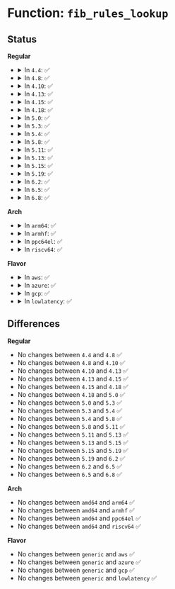 # Function: <code>fib_rules_lookup</code>

## Status
<b>Regular</b>
<ul>
<li>
<details>
<summary>In <code>4.4</code>: ✅</summary>

```c
int fib_rules_lookup(struct fib_rules_ops *ops, struct flowi *fl, int flags, struct fib_lookup_arg *arg);
```

**Collision:** Unique Global

**Inline:** No

**Transformation:** False

**Instances:**

```
In net/core/fib_rules.c (ffffffff81739b30)
Location: net/core/fib_rules.c:197
Inline: False
Direct callers:
  - net/ipv4/fib_rules.c:__fib_lookup
  - net/ipv6/fib6_rules.c:fib6_rule_lookup
```
**Symbols:**

```
ffffffff81739b30-ffffffff81739c85: fib_rules_lookup (STB_GLOBAL)
```
</details>
</li>
<li>
<details>
<summary>In <code>4.8</code>: ✅</summary>

```c
int fib_rules_lookup(struct fib_rules_ops *ops, struct flowi *fl, int flags, struct fib_lookup_arg *arg);
```

**Collision:** Unique Global

**Inline:** No

**Transformation:** False

**Instances:**

```
In net/core/fib_rules.c (ffffffff817a5e60)
Location: net/core/fib_rules.c:201
Inline: False
Direct callers:
  - net/ipv4/fib_rules.c:__fib_lookup
  - net/ipv6/fib6_rules.c:fib6_rule_lookup
```
**Symbols:**

```
ffffffff817a5e60-ffffffff817a5fea: fib_rules_lookup (STB_GLOBAL)
```
</details>
</li>
<li>
<details>
<summary>In <code>4.10</code>: ✅</summary>

```c
int fib_rules_lookup(struct fib_rules_ops *ops, struct flowi *fl, int flags, struct fib_lookup_arg *arg);
```

**Collision:** Unique Global

**Inline:** No

**Transformation:** False

**Instances:**

```
In net/core/fib_rules.c (ffffffff817d4930)
Location: net/core/fib_rules.c:239
Inline: False
Direct callers:
  - net/ipv4/fib_rules.c:__fib_lookup
  - net/ipv6/fib6_rules.c:fib6_rule_lookup
```
**Symbols:**

```
ffffffff817d4930-ffffffff817d4ac2: fib_rules_lookup (STB_GLOBAL)
```
</details>
</li>
<li>
<details>
<summary>In <code>4.13</code>: ✅</summary>

```c
int fib_rules_lookup(struct fib_rules_ops *ops, struct flowi *fl, int flags, struct fib_lookup_arg *arg);
```

**Collision:** Unique Global

**Inline:** No

**Transformation:** False

**Instances:**

```
In net/core/fib_rules.c (ffffffff817f3c30)
Location: net/core/fib_rules.c:253
Inline: False
Direct callers:
  - net/ipv4/fib_rules.c:__fib_lookup
  - net/ipv6/fib6_rules.c:fib6_rule_lookup
```
**Symbols:**

```
ffffffff817f3c30-ffffffff817f3db6: fib_rules_lookup (STB_GLOBAL)
```
</details>
</li>
<li>
<details>
<summary>In <code>4.15</code>: ✅</summary>

```c
int fib_rules_lookup(struct fib_rules_ops *ops, struct flowi *fl, int flags, struct fib_lookup_arg *arg);
```

**Collision:** Unique Global

**Inline:** No

**Transformation:** False

**Instances:**

```
In net/core/fib_rules.c (ffffffff8186f350)
Location: net/core/fib_rules.c:253
Inline: False
Direct callers:
  - net/ipv4/fib_rules.c:__fib_lookup
  - net/ipv6/fib6_rules.c:fib6_rule_lookup
```
**Symbols:**

```
ffffffff8186f350-ffffffff8186f50d: fib_rules_lookup (STB_GLOBAL)
```
</details>
</li>
<li>
<details>
<summary>In <code>4.18</code>: ✅</summary>

```c
int fib_rules_lookup(struct fib_rules_ops *ops, struct flowi *fl, int flags, struct fib_lookup_arg *arg);
```

**Collision:** Unique Global

**Inline:** No

**Transformation:** False

**Instances:**

```
In net/core/fib_rules.c (ffffffff818c03d0)
Location: net/core/fib_rules.c:278
Inline: False
Direct callers:
  - net/ipv4/fib_rules.c:__fib_lookup
  - net/ipv6/fib6_rules.c:fib6_rule_lookup
  - net/ipv6/fib6_rules.c:fib6_lookup
```
**Symbols:**

```
ffffffff818c03d0-ffffffff818c05a1: fib_rules_lookup (STB_GLOBAL)
```
</details>
</li>
<li>
<details>
<summary>In <code>5.0</code>: ✅</summary>

```c
int fib_rules_lookup(struct fib_rules_ops *ops, struct flowi *fl, int flags, struct fib_lookup_arg *arg);
```

**Collision:** Unique Global

**Inline:** No

**Transformation:** False

**Instances:**

```
In net/core/fib_rules.c (ffffffff818e9320)
Location: net/core/fib_rules.c:278
Inline: False
Direct callers:
  - net/ipv4/fib_rules.c:__fib_lookup
  - net/ipv6/ip6mr.c:ip6mr_fib_lookup
  - net/ipv6/fib6_rules.c:fib6_rule_lookup
  - net/ipv6/fib6_rules.c:fib6_lookup
```
**Symbols:**

```
ffffffff818e9320-ffffffff818e94f1: fib_rules_lookup (STB_GLOBAL)
```
</details>
</li>
<li>
<details>
<summary>In <code>5.3</code>: ✅</summary>

```c
int fib_rules_lookup(struct fib_rules_ops *ops, struct flowi *fl, int flags, struct fib_lookup_arg *arg);
```

**Collision:** Unique Global

**Inline:** No

**Transformation:** False

**Instances:**

```
In net/core/fib_rules.c (ffffffff81938d50)
Location: net/core/fib_rules.c:275
Inline: False
Direct callers:
  - net/ipv4/fib_rules.c:__fib_lookup
  - net/ipv6/ip6mr.c:ip6mr_fib_lookup
  - net/ipv6/fib6_rules.c:fib6_rule_lookup
  - net/ipv6/fib6_rules.c:fib6_lookup
```
**Symbols:**

```
ffffffff81938d50-ffffffff81938efc: fib_rules_lookup (STB_GLOBAL)
```
</details>
</li>
<li>
<details>
<summary>In <code>5.4</code>: ✅</summary>

```c
int fib_rules_lookup(struct fib_rules_ops *ops, struct flowi *fl, int flags, struct fib_lookup_arg *arg);
```

**Collision:** Unique Global

**Inline:** No

**Transformation:** False

**Instances:**

```
In net/core/fib_rules.c (ffffffff8196bc10)
Location: net/core/fib_rules.c:275
Inline: False
Direct callers:
  - net/ipv4/fib_rules.c:__fib_lookup
  - net/ipv4/ipmr.c:ipmr_fib_lookup
  - net/ipv6/ip6mr.c:ip6mr_fib_lookup
  - net/ipv6/fib6_rules.c:fib6_rule_lookup
  - net/ipv6/fib6_rules.c:fib6_lookup
```
**Symbols:**

```
ffffffff8196bc10-ffffffff8196bdbc: fib_rules_lookup (STB_GLOBAL)
```
</details>
</li>
<li>
<details>
<summary>In <code>5.8</code>: ✅</summary>

```c
int fib_rules_lookup(struct fib_rules_ops *ops, struct flowi *fl, int flags, struct fib_lookup_arg *arg);
```

**Collision:** Unique Global

**Inline:** No

**Transformation:** False

**Instances:**

```
In net/core/fib_rules.c (ffffffff81a3f830)
Location: net/core/fib_rules.c:275
Inline: False
Direct callers:
  - net/ipv4/fib_rules.c:__fib_lookup
  - net/ipv4/ipmr.c:ipmr_fib_lookup
  - net/ipv6/ip6mr.c:ip6mr_fib_lookup
  - net/ipv6/fib6_rules.c:fib6_rule_lookup
  - net/ipv6/fib6_rules.c:fib6_lookup
```
**Symbols:**

```
ffffffff81a3f830-ffffffff81a3f9e1: fib_rules_lookup (STB_GLOBAL)
```
</details>
</li>
<li>
<details>
<summary>In <code>5.11</code>: ✅</summary>

```c
int fib_rules_lookup(struct fib_rules_ops *ops, struct flowi *fl, int flags, struct fib_lookup_arg *arg);
```

**Collision:** Unique Global

**Inline:** No

**Transformation:** False

**Instances:**

```
In net/core/fib_rules.c (ffffffff81a42490)
Location: net/core/fib_rules.c:292
Inline: False
Direct callers:
  - net/ipv4/fib_rules.c:__fib_lookup
  - net/ipv4/ipmr.c:ipmr_fib_lookup
  - net/ipv6/ip6mr.c:ip6mr_fib_lookup
  - net/ipv6/fib6_rules.c:fib6_rule_lookup
  - net/ipv6/fib6_rules.c:fib6_lookup
```
**Symbols:**

```
ffffffff81a42490-ffffffff81a426e2: fib_rules_lookup (STB_GLOBAL)
```
</details>
</li>
<li>
<details>
<summary>In <code>5.13</code>: ✅</summary>

```c
int fib_rules_lookup(struct fib_rules_ops *ops, struct flowi *fl, int flags, struct fib_lookup_arg *arg);
```

**Collision:** Unique Global

**Inline:** No

**Transformation:** False

**Instances:**

```
In net/core/fib_rules.c (ffffffff81a271a0)
Location: net/core/fib_rules.c:292
Inline: False
Direct callers:
  - net/ipv4/fib_rules.c:__fib_lookup
  - net/ipv4/ipmr.c:ipmr_fib_lookup
  - net/ipv6/ip6mr.c:ip6mr_fib_lookup
  - net/ipv6/fib6_rules.c:fib6_rule_lookup
  - net/ipv6/fib6_rules.c:fib6_lookup
```
**Symbols:**

```
ffffffff81a271a0-ffffffff81a273ea: fib_rules_lookup (STB_GLOBAL)
```
</details>
</li>
<li>
<details>
<summary>In <code>5.15</code>: ✅</summary>

```c
int fib_rules_lookup(struct fib_rules_ops *ops, struct flowi *fl, int flags, struct fib_lookup_arg *arg);
```

**Collision:** Unique Global

**Inline:** No

**Transformation:** False

**Instances:**

```
In net/core/fib_rules.c (ffffffff81adbf30)
Location: net/core/fib_rules.c:292
Inline: False
Direct callers:
  - net/ipv4/fib_rules.c:__fib_lookup
  - net/ipv4/ipmr.c:ipmr_fib_lookup
  - net/ipv6/ip6mr.c:ip6mr_fib_lookup
  - net/ipv6/fib6_rules.c:fib6_rule_lookup
  - net/ipv6/fib6_rules.c:fib6_lookup
```
**Symbols:**

```
ffffffff81adbf30-ffffffff81adc17d: fib_rules_lookup (STB_GLOBAL)
```
</details>
</li>
<li>
<details>
<summary>In <code>5.19</code>: ✅</summary>

```c
int fib_rules_lookup(struct fib_rules_ops *ops, struct flowi *fl, int flags, struct fib_lookup_arg *arg);
```

**Collision:** Unique Global

**Inline:** No

**Transformation:** False

**Instances:**

```
In net/core/fib_rules.c (ffffffff81c5d250)
Location: net/core/fib_rules.c:292
Inline: False
Direct callers:
  - net/ipv4/fib_rules.c:__fib_lookup
  - net/ipv4/ipmr.c:ipmr_fib_lookup
  - net/ipv6/ip6mr.c:ip6mr_fib_lookup
  - net/ipv6/fib6_rules.c:fib6_rule_lookup
  - net/ipv6/fib6_rules.c:fib6_lookup
```
**Symbols:**

```
ffffffff81c5d250-ffffffff81c5d4b1: fib_rules_lookup (STB_GLOBAL)
```
</details>
</li>
<li>
<details>
<summary>In <code>6.2</code>: ✅</summary>

```c
int fib_rules_lookup(struct fib_rules_ops *ops, struct flowi *fl, int flags, struct fib_lookup_arg *arg);
```

**Collision:** Unique Global

**Inline:** No

**Transformation:** False

**Instances:**

```
In net/core/fib_rules.c (ffffffff81e13a00)
Location: net/core/fib_rules.c:292
Inline: False
Direct callers:
  - net/ipv4/fib_rules.c:__fib_lookup
  - net/ipv4/ipmr.c:ipmr_fib_lookup
  - net/ipv6/ip6mr.c:ip6mr_fib_lookup
  - net/ipv6/fib6_rules.c:fib6_rule_lookup
  - net/ipv6/fib6_rules.c:fib6_lookup
```
**Symbols:**

```
ffffffff81e13a00-ffffffff81e13c61: fib_rules_lookup (STB_GLOBAL)
```
</details>
</li>
<li>
<details>
<summary>In <code>6.5</code>: ✅</summary>

```c
int fib_rules_lookup(struct fib_rules_ops *ops, struct flowi *fl, int flags, struct fib_lookup_arg *arg);
```

**Collision:** Unique Global

**Inline:** No

**Transformation:** False

**Instances:**

```
In net/core/fib_rules.c (ffffffff81e87340)
Location: net/core/fib_rules.c:292
Inline: False
Direct callers:
  - net/ipv4/fib_rules.c:__fib_lookup
  - net/ipv4/ipmr.c:ipmr_fib_lookup
  - net/ipv6/ip6mr.c:ip6mr_fib_lookup
  - net/ipv6/fib6_rules.c:fib6_rule_lookup
  - net/ipv6/fib6_rules.c:fib6_lookup
```
**Symbols:**

```
ffffffff81e87340-ffffffff81e875a4: fib_rules_lookup (STB_GLOBAL)
```
</details>
</li>
<li>
<details>
<summary>In <code>6.8</code>: ✅</summary>

```c
int fib_rules_lookup(struct fib_rules_ops *ops, struct flowi *fl, int flags, struct fib_lookup_arg *arg);
```

**Collision:** Unique Global

**Inline:** No

**Transformation:** False

**Instances:**

```
In net/core/fib_rules.c (ffffffff81f49350)
Location: net/core/fib_rules.c:291
Inline: False
Direct callers:
  - net/ipv4/fib_rules.c:__fib_lookup
  - net/ipv4/ipmr.c:ipmr_fib_lookup
  - net/ipv6/ip6mr.c:ip6mr_fib_lookup
  - net/ipv6/fib6_rules.c:fib6_rule_lookup
  - net/ipv6/fib6_rules.c:fib6_lookup
```
**Symbols:**

```
ffffffff81f49350-ffffffff81f495b4: fib_rules_lookup (STB_GLOBAL)
```
</details>
</li>
</ul>
<b>Arch</b>
<ul>
<li>
<details>
<summary>In <code>arm64</code>: ✅</summary>

```c
int fib_rules_lookup(struct fib_rules_ops *ops, struct flowi *fl, int flags, struct fib_lookup_arg *arg);
```

**Collision:** Unique Global

**Inline:** No

**Transformation:** False

**Instances:**

```
In net/core/fib_rules.c (ffff800010c122f0)
Location: net/core/fib_rules.c:275
Inline: False
Direct callers:
  - net/ipv4/fib_rules.c:__fib_lookup
  - net/ipv4/ipmr.c:ipmr_fib_lookup
  - net/ipv6/ip6mr.c:ip6mr_fib_lookup
  - net/ipv6/fib6_rules.c:fib6_rule_lookup
  - net/ipv6/fib6_rules.c:fib6_lookup
```
**Symbols:**

```
ffff800010c122f0-ffff800010c124ac: fib_rules_lookup (STB_GLOBAL)
```
</details>
</li>
<li>
<details>
<summary>In <code>armhf</code>: ✅</summary>

```c
int fib_rules_lookup(struct fib_rules_ops *ops, struct flowi *fl, int flags, struct fib_lookup_arg *arg);
```

**Collision:** Unique Global

**Inline:** No

**Transformation:** False

**Instances:**

```
In net/core/fib_rules.c (c0d298f8)
Location: net/core/fib_rules.c:275
Inline: False
Direct callers:
  - net/ipv4/fib_rules.c:__fib_lookup
  - net/ipv4/ipmr.c:ipmr_fib_lookup
  - net/ipv6/ip6mr.c:ip6mr_fib_lookup
  - net/ipv6/fib6_rules.c:fib6_rule_lookup
  - net/ipv6/fib6_rules.c:fib6_lookup
```
**Symbols:**

```
c0d298f8-c0d29ad0: fib_rules_lookup (STB_GLOBAL)
```
</details>
</li>
<li>
<details>
<summary>In <code>ppc64el</code>: ✅</summary>

```c
int fib_rules_lookup(struct fib_rules_ops *ops, struct flowi *fl, int flags, struct fib_lookup_arg *arg);
```

**Collision:** Unique Global

**Inline:** No

**Transformation:** False

**Instances:**

```
In net/core/fib_rules.c (c000000000cff1d0)
Location: net/core/fib_rules.c:275
Inline: False
Direct callers:
  - net/ipv4/fib_rules.c:__fib_lookup
  - net/ipv4/ipmr.c:ipmr_fib_lookup
  - net/ipv6/ip6mr.c:ip6mr_fib_lookup
  - net/ipv6/fib6_rules.c:fib6_rule_lookup
  - net/ipv6/fib6_rules.c:fib6_lookup
```
**Symbols:**

```
c000000000cff1d0-c000000000cff46c: fib_rules_lookup (STB_GLOBAL)
```
</details>
</li>
<li>
<details>
<summary>In <code>riscv64</code>: ✅</summary>

```c
int fib_rules_lookup(struct fib_rules_ops *ops, struct flowi *fl, int flags, struct fib_lookup_arg *arg);
```

**Collision:** Unique Global

**Inline:** No

**Transformation:** False

**Instances:**

```
In net/core/fib_rules.c (ffffffe00078e250)
Location: net/core/fib_rules.c:275
Inline: False
Direct callers:
  - net/ipv4/fib_rules.c:__fib_lookup
  - net/ipv4/ipmr.c:ipmr_fib_lookup
  - net/ipv6/ip6mr.c:ip6mr_fib_lookup
  - net/ipv6/fib6_rules.c:fib6_rule_lookup
  - net/ipv6/fib6_rules.c:fib6_lookup
```
**Symbols:**

```
ffffffe00078e250-ffffffe00078e398: fib_rules_lookup (STB_GLOBAL)
```
</details>
</li>
</ul>
<b>Flavor</b>
<ul>
<li>
<details>
<summary>In <code>aws</code>: ✅</summary>

```c
int fib_rules_lookup(struct fib_rules_ops *ops, struct flowi *fl, int flags, struct fib_lookup_arg *arg);
```

**Collision:** Unique Global

**Inline:** No

**Transformation:** False

**Instances:**

```
In net/core/fib_rules.c (ffffffff8190bbe0)
Location: net/core/fib_rules.c:275
Inline: False
Direct callers:
  - net/ipv4/fib_rules.c:__fib_lookup
  - net/ipv6/ip6mr.c:ip6mr_fib_lookup
  - net/ipv6/fib6_rules.c:fib6_rule_lookup
  - net/ipv6/fib6_rules.c:fib6_lookup
```
**Symbols:**

```
ffffffff8190bbe0-ffffffff8190bd8c: fib_rules_lookup (STB_GLOBAL)
```
</details>
</li>
<li>
<details>
<summary>In <code>azure</code>: ✅</summary>

```c
int fib_rules_lookup(struct fib_rules_ops *ops, struct flowi *fl, int flags, struct fib_lookup_arg *arg);
```

**Collision:** Unique Global

**Inline:** No

**Transformation:** False

**Instances:**

```
In net/core/fib_rules.c (ffffffff818c59a0)
Location: net/core/fib_rules.c:275
Inline: False
Direct callers:
  - net/ipv4/fib_rules.c:__fib_lookup
  - net/ipv6/ip6mr.c:ip6mr_fib_lookup
  - net/ipv6/fib6_rules.c:fib6_rule_lookup
  - net/ipv6/fib6_rules.c:fib6_lookup
```
**Symbols:**

```
ffffffff818c59a0-ffffffff818c5b4c: fib_rules_lookup (STB_GLOBAL)
```
</details>
</li>
<li>
<details>
<summary>In <code>gcp</code>: ✅</summary>

```c
int fib_rules_lookup(struct fib_rules_ops *ops, struct flowi *fl, int flags, struct fib_lookup_arg *arg);
```

**Collision:** Unique Global

**Inline:** No

**Transformation:** False

**Instances:**

```
In net/core/fib_rules.c (ffffffff8195cc10)
Location: net/core/fib_rules.c:275
Inline: False
Direct callers:
  - net/ipv4/fib_rules.c:__fib_lookup
  - net/ipv6/ip6mr.c:ip6mr_fib_lookup
  - net/ipv6/fib6_rules.c:fib6_rule_lookup
  - net/ipv6/fib6_rules.c:fib6_lookup
```
**Symbols:**

```
ffffffff8195cc10-ffffffff8195cdbc: fib_rules_lookup (STB_GLOBAL)
```
</details>
</li>
<li>
<details>
<summary>In <code>lowlatency</code>: ✅</summary>

```c
int fib_rules_lookup(struct fib_rules_ops *ops, struct flowi *fl, int flags, struct fib_lookup_arg *arg);
```

**Collision:** Unique Global

**Inline:** No

**Transformation:** False

**Instances:**

```
In net/core/fib_rules.c (ffffffff8197ee50)
Location: net/core/fib_rules.c:275
Inline: False
Direct callers:
  - net/ipv4/fib_rules.c:__fib_lookup
  - net/ipv4/ipmr.c:ipmr_fib_lookup
  - net/ipv6/ip6mr.c:ip6mr_fib_lookup
  - net/ipv6/fib6_rules.c:fib6_rule_lookup
  - net/ipv6/fib6_rules.c:fib6_lookup
```
**Symbols:**

```
ffffffff8197ee50-ffffffff8197f010: fib_rules_lookup (STB_GLOBAL)
```
</details>
</li>
</ul>

## Differences
<b>Regular</b>
<ul>
<li>
No changes between <code>4.4</code> and <code>4.8</code> ✅
</li>
<li>
No changes between <code>4.8</code> and <code>4.10</code> ✅
</li>
<li>
No changes between <code>4.10</code> and <code>4.13</code> ✅
</li>
<li>
No changes between <code>4.13</code> and <code>4.15</code> ✅
</li>
<li>
No changes between <code>4.15</code> and <code>4.18</code> ✅
</li>
<li>
No changes between <code>4.18</code> and <code>5.0</code> ✅
</li>
<li>
No changes between <code>5.0</code> and <code>5.3</code> ✅
</li>
<li>
No changes between <code>5.3</code> and <code>5.4</code> ✅
</li>
<li>
No changes between <code>5.4</code> and <code>5.8</code> ✅
</li>
<li>
No changes between <code>5.8</code> and <code>5.11</code> ✅
</li>
<li>
No changes between <code>5.11</code> and <code>5.13</code> ✅
</li>
<li>
No changes between <code>5.13</code> and <code>5.15</code> ✅
</li>
<li>
No changes between <code>5.15</code> and <code>5.19</code> ✅
</li>
<li>
No changes between <code>5.19</code> and <code>6.2</code> ✅
</li>
<li>
No changes between <code>6.2</code> and <code>6.5</code> ✅
</li>
<li>
No changes between <code>6.5</code> and <code>6.8</code> ✅
</li>
</ul>
<b>Arch</b>
<ul>
<li>
No changes between <code>amd64</code> and <code>arm64</code> ✅
</li>
<li>
No changes between <code>amd64</code> and <code>armhf</code> ✅
</li>
<li>
No changes between <code>amd64</code> and <code>ppc64el</code> ✅
</li>
<li>
No changes between <code>amd64</code> and <code>riscv64</code> ✅
</li>
</ul>
<b>Flavor</b>
<ul>
<li>
No changes between <code>generic</code> and <code>aws</code> ✅
</li>
<li>
No changes between <code>generic</code> and <code>azure</code> ✅
</li>
<li>
No changes between <code>generic</code> and <code>gcp</code> ✅
</li>
<li>
No changes between <code>generic</code> and <code>lowlatency</code> ✅
</li>
</ul>
